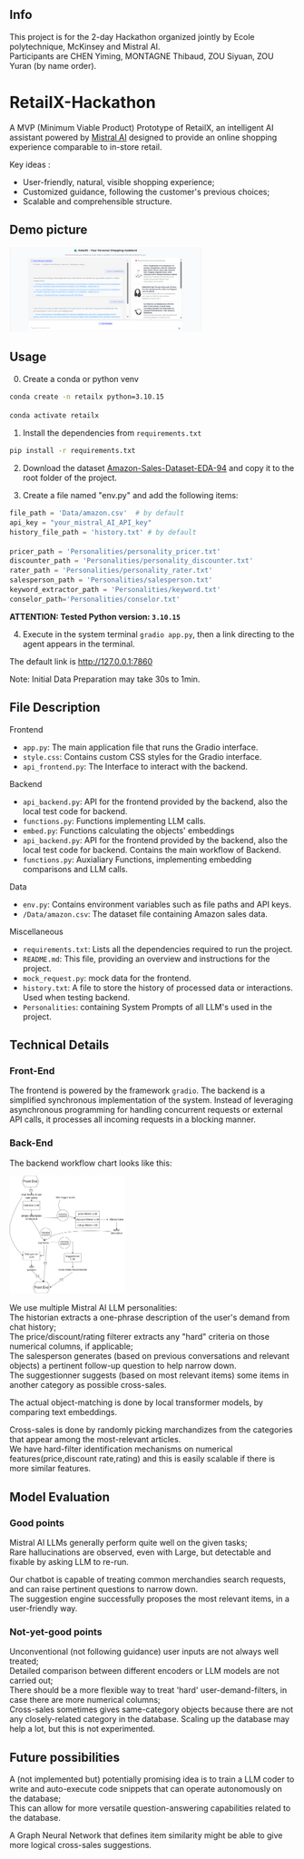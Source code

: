 ## Info  
This project is for the 2-day Hackathon organized jointly by Ecole polytechnique, McKinsey and Mistral AI.  
Participants are CHEN Yiming, MONTAGNE Thibaud, ZOU Siyuan, ZOU Yuran (by name order).  

# RetailX-Hackathon

A MVP (Minimum Viable Product) Prototype of RetailX,  an intelligent AI assistant powered by [Mistral AI](https://github.com/mistralai) designed to provide an online shopping experience comparable to in-store retail.

Key ideas :  
- User-friendly, natural, visible shopping experience;
- Customized guidance, following the customer's previous choices;
- Scalable and comprehensible structure.

## Demo picture

<img src="Demo/demopic.png" alt="2" style="zoom: 33%;" />



## Usage

0. Create a conda or python venv

```bash
conda create -n retailx python=3.10.15

conda activate retailx
```

1. Install the dependencies from `requirements.txt`

```bash
pip install -r requirements.txt
```

2. Download the dataset [Amazon-Sales-Dataset-EDA-94](https://www.kaggle.com/code/sonawanelalitsunil/amazon-sales-dataset-eda-94/input) and copy it to the root folder of the project.

3. Create a file named "env.py" and add the following items:

```python
file_path = 'Data/amazon.csv'  # by default
api_key = "your_mistral_AI_API_key"
history_file_path = 'history.txt' # by default

pricer_path = 'Personalities/personality_pricer.txt' 
discounter_path = 'Personalities/personality_discounter.txt'
rater_path = 'Personalities/personality_rater.txt'
salesperson_path = 'Personalities/salesperson.txt'
keyword_extractor_path = 'Personalities/keyword.txt'
conselor_path='Personalities/conselor.txt'

```

**ATTENTION: Tested Python version: `3.10.15`**

4. Execute in the system terminal `gradio app.py`, then a link directing to the agent appears in the terminal.

The default link is http://127.0.0.1:7860

Note: Initial Data Preparation may take 30s to 1min.


## File Description

Frontend

- `app.py`: The main application file that runs the Gradio interface.
- `style.css`: Contains custom CSS styles for the Gradio interface.
- `api_frontend.py`: The Interface to interact with the backend.

Backend

- `api_backend.py`: API for the frontend provided by the backend, also the local test code for backend.
- `functions.py`: Functions implementing LLM calls.
- `embed.py`: Functions calculating the objects' embeddings
- `api_backend.py`: API for the frontend provided by the backend, also the local test code for backend. Contains the main workflow of Backend.  
- `functions.py`: Auxialiary Functions, implementing embedding comparisons and LLM calls.  

Data

- `env.py`: Contains environment variables such as file paths and API keys.
- `/Data/amazon.csv`: The dataset file containing Amazon sales data.

Miscellaneous

- `requirements.txt`: Lists all the dependencies required to run the project.
- `README.md`: This file, providing an overview and instructions for the project.
- `mock_request.py`: mock data for the frontend.  
- `history.txt`: A file to store the history of processed data or interactions. Used when testing backend.  
- `Personalities`: containing System Prompts of all LLM's used in the project.

## Technical Details

### Front-End  

The frontend is powered by the framework `gradio`. The backend is a simplified synchronous implementation of the system. Instead of leveraging asynchronous programming for handling concurrent requests or external API calls, it processes all incoming requests in a blocking manner.   

### Back-End  
The backend workflow chart looks like this: 

<img src="Demo/chart.png" alt="2" style="zoom: 25%;" />


We use multiple Mistral AI LLM personalities:  
The historian extracts a one-phrase description of the user's demand from chat history;  
The price/discount/rating filterer extracts any "hard" criteria on those numerical columns, if applicable;  
The salesperson generates (based on previous conversations and relevant objects) a pertinent follow-up question to help narrow down.  
The suggestionner suggests (based on most relevant items) some items in another category as possible cross-sales.

The actual object-matching is done by local transformer models, by comparing text embeddings.  

Cross-sales is done by randomly picking marchandizes from the categories that appear among the most-relevant articles.  
We have hard-filter identification mechanisms on numerical features(price,discount rate,rating) and this is easily scalable if there is more similar features.  

## Model Evaluation

### Good points  
Mistral AI LLMs generally perform quite well on the given tasks;  
Rare hallucinations are observed, even with Large, but detectable and fixable by asking LLM to re-run.

Our chatbot is capable of treating common merchandies search requests, and can raise pertinent questions to narrow down.  
The suggestion engine successfully proposes the most relevant items, in a user-friendly way.  

### Not-yet-good points  
Unconventional (not following guidance) user inputs are not always well treated;  
Detailed comparison between different encoders or LLM models are not carried out;  
There should be a more flexible way to treat 'hard' user-demand-filters, in case there are more numerical columns;  
Cross-sales sometimes gives same-category objects because there are not any closely-related category in the database. Scaling up the database may help a lot, but this is not experimented.  

## Future possibilities  

A (not implemented but) potentially promising idea is to train a LLM coder to write and auto-execute code snippets that can operate autonomously on the database;  
This can allow for more versatile question-answering capabilities related to the database.  

A Graph Neural Network that defines item similarity might be able to give more logical cross-sales suggestions.

